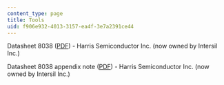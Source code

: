 ```yaml
---
content_type: page
title: Tools
uid: f906e932-4013-3157-ea4f-3e7a2391ce44
---
```


Datasheet 8038 ([PDF](https://www.renesas.com/us/en/www/doc/datasheet/icl8038.pdf)) - Harris Semiconductor Inc. (now owned by Intersil Inc.)

Datasheet 8038 appendix note ([PDF](http://www.intersil.com/data/an/an013.pdf)) - Harris Semiconductor Inc. (now owned by Intersil Inc.)